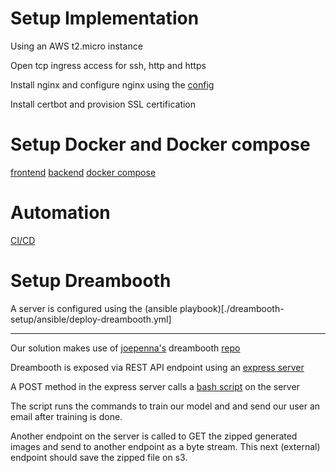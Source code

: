 # Setup Implementation

Using an AWS t2.micro instance

Open tcp ingress access for ssh, http and https

Install nginx and configure nginx using the [config](nginx.conf)

Install certbot and provision SSL certification

# Setup Docker and Docker compose

[frontend](../frontend/Dockerfile)
[backend](../Backend/Dockerfile)
[docker compose](../docker-compose.yml)

# Automation

[CI/CD](../.github/workflows/deploy.yml)

# Setup Dreambooth
A server is configured using the (ansible playbook)[./dreambooth-setup/ansible/deploy-dreambooth.yml]

---

Our solution makes use of [joepenna's](https://github.com/JoePenna) dreambooth [repo](https://github.com/JoePenna/Dreambooth-Stable-Diffusion)

Dreambooth is exposed via REST API endpoint using an [express server](./dreambooth-setup/dreambooth-server)

A POST method in the express server calls a [bash script](./dreambooth-setup/scripts/beginTraining.sh) on the server

The script runs the commands to train our model and and send our user an email after training is done.

Another endpoint on the server is called to GET the zipped generated images and send to another endpoint as a byte stream. This next (external) endpoint should save the zipped file on s3.